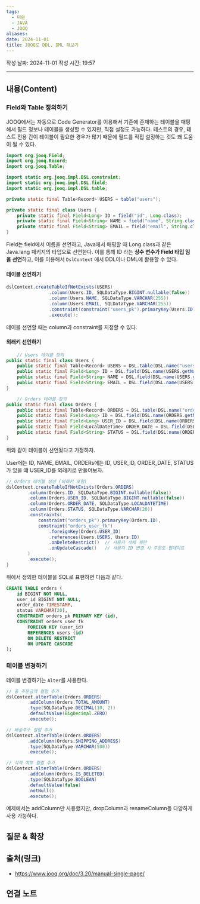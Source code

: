 ```yaml
---
tags:
  - 미완
  - JAVA
  - JOOQ
aliases: 
date: 2024-11-01
title: JOOQ로 DDL, DML 해보기
---
```

작성 날짜: 2024-11-01
작성 시간: 19:57


----
## 내용(Content)

### Field와 Table 정의하기

JOOQ에서는 자동으로 Code Generator를 이용해서 기존에 존재하는 테이블을 매핑해서 필드 정보나 테이블을 생성할 수 있지만, 직접 설정도 가능하다. 테스트의 경우, 테스트 전용 간이 테이블이 필요한 경우가 많기 때문에 필드를 직접 설정하는 것도 꽤 도움이 될 수 있다.

```java
import org.jooq.Field;
import org.jooq.Record;
import org.jooq.Table;

import static org.jooq.impl.DSL.constraint;
import static org.jooq.impl.DSL.field;
import static org.jooq.impl.DSL.table;

```

```java
private static final Table<Record> USERS = table("users");

private static final class Users {
	private static final Field<Long> ID = field("id", Long.class);
	private static final Field<String> NAME = field("name", String.class);
	private static final Field<String> EMAIL = field("email", String.class);
}
```

Field는 field에서 이름을 선언하고, Java에서 매핑할 때 Long.class과 같은 Java.lang 패키지의 타입으로 선언한다. 이를 통해 ID 라는 **상수 변수가 Field 타입 임을 선언**하고, 이를 이용해서 `DslContext` 에서 DDL이나 DML에 활용할 수 있다.


#### 테이블 선언하기

```java
dslContext.createTableIfNotExists(USERS)
                .column(Users.ID, SQLDataType.BIGINT.nullable(false))
                .column(Users.NAME, SQLDataType.VARCHAR(255))
                .column(Users.EMAIL, SQLDataType.VARCHAR(255))
                .constraint(constraint("users_pk").primaryKey(Users.ID))
                .execute();
```

테이블 선언할 때는 column과 constraint를 지정할 수 있다.

#### 외래키 선언하기

```java
    // Users 테이블 정의
public static final class Users {
	public static final Table<Record> USERS = DSL.table(DSL.name("users"));
	public static final Field<Long> ID = DSL.field(DSL.name(USERS.getName(), "id"), Long.class);
	public static final Field<String> NAME = DSL.field(DSL.name(USERS.getName(), "name"), String.class);
	public static final Field<String> EMAIL = DSL.field(DSL.name(USERS.getName(), "email"), String.class);
}

    // Orders 테이블 정의
public static final class Orders {
	public static final Table<Record> ORDERS = DSL.table(DSL.name("orders"));
	public static final Field<Long> ID = DSL.field(DSL.name(ORDERS.getName(), "id"), Long.class);
	public static final Field<Long> USER_ID = DSL.field(DSL.name(ORDERS.getName(), "user_id"), Long.class);
	public static final Field<LocalDateTime> ORDER_DATE = DSL.field(DSL.name(ORDERS.getName(), "order_date"), LocalDateTime.class);
	public static final Field<String> STATUS = DSL.field(DSL.name(ORDERS.getName(), "status"), String.class);
}
```

위와 같이 테이블이 선언됬다고 가정하자.

User에는 ID, NAME, EMAIL, ORDERs에는 ID, USER_ID, ORDER_DATE, STATUS가 있을 떄 USER_ID를 외래키로 만들어보자.

```java
// Orders 테이블 생성 (외래키 포함)
dslContext.createTableIfNotExists(Orders.ORDERS)
		.column(Orders.ID, SQLDataType.BIGINT.nullable(false))
		.column(Orders.USER_ID, SQLDataType.BIGINT.nullable(false))
		.column(Orders.ORDER_DATE, SQLDataType.LOCALDATETIME)
		.column(Orders.STATUS, SQLDataType.VARCHAR(20))
		.constraints(
			constraint("orders_pk").primaryKey(Orders.ID),
			constraint("orders_user_fk")
				.foreignKey(Orders.USER_ID)
				.references(Users.USERS, Users.ID)
				.onDeleteRestrict()  // 사용자 삭제 제한
				.onUpdateCascade()   // 사용자 ID 변경 시 주문도 업데이트
		)
		.execute();
}
```

위에서 정의한 테이블을 SQL로 표현하면 다음과 같다.

```sql
CREATE TABLE orders (
    id BIGINT NOT NULL,
    user_id BIGINT NOT NULL,
    order_date TIMESTAMP,
    status VARCHAR(20),
    CONSTRAINT orders_pk PRIMARY KEY (id),
    CONSTRAINT orders_user_fk 
        FOREIGN KEY (user_id) 
        REFERENCES users (id)
        ON DELETE RESTRICT 
        ON UPDATE CASCADE
);
```

### 테이블 변경하기

테이블 변경하기는 `Alter`를 사용한다.

```java
// 총 주문금액 컬럼 추가
dslContext.alterTable(Orders.ORDERS)
		.addColumn(Orders.TOTAL_AMOUNT)
		.type(SQLDataType.DECIMAL(10, 2))
		.defaultValue(BigDecimal.ZERO)
		.execute();

// 배송주소 컬럼 추가
dslContext.alterTable(Orders.ORDERS)
		.addColumn(Orders.SHIPPING_ADDRESS)
		.type(SQLDataType.VARCHAR(500))
		.execute();

// 삭제 여부 컬럼 추가
dslContext.alterTable(Orders.ORDERS)
		.addColumn(Orders.IS_DELETED)
		.type(SQLDataType.BOOLEAN)
		.defaultValue(false)
		.notNull()
		.execute();
```

예제에서는 addColumn만 사용했지만, dropColumn과 renameColumn등 다양하게 사용 가능하다.

## 질문 & 확장



## 출처(링크)

- https://www.jooq.org/doc/3.20/manual-single-page/

## 연결 노트





